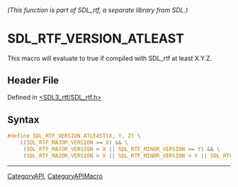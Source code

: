 ###### (This function is part of SDL_rtf, a separate library from SDL.)
# SDL_RTF_VERSION_ATLEAST

This macro will evaluate to true if compiled with SDL_rtf at least X.Y.Z.

## Header File

Defined in [<SDL3_rtf/SDL_rtf.h>](https://github.com/libsdl-org/SDL_rtf/blob/main/include/SDL3_rtf/SDL_rtf.h)

## Syntax

```c
#define SDL_RTF_VERSION_ATLEAST(X, Y, Z) \
    ((SDL_RTF_MAJOR_VERSION >= X) && \
     (SDL_RTF_MAJOR_VERSION > X || SDL_RTF_MINOR_VERSION >= Y) && \
     (SDL_RTF_MAJOR_VERSION > X || SDL_RTF_MINOR_VERSION > Y || SDL_RTF_MICRO_VERSION >= Z))
```

----
[CategoryAPI](CategoryAPI), [CategoryAPIMacro](CategoryAPIMacro)

